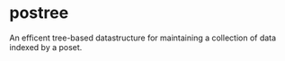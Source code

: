 # postree
An efficent tree-based datastructure for maintaining a collection of data indexed by a poset.
